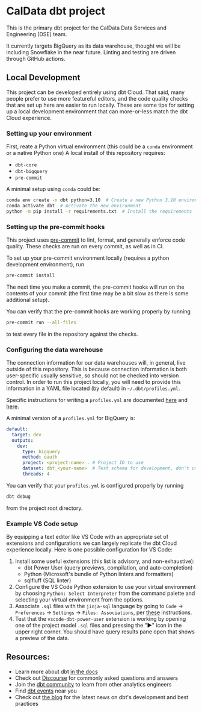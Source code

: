 # CalData dbt project

This is the primary dbt project for the CalData Data Services and Engineering (DSE) team.

It currently targets BigQuery as its data warehouse,
thought we will be including Snowflake in the near future.
Linting and testing are driven through GitHub actions.

## Local Development

This project can be developed entirely using dbt Cloud.
That said, many people prefer to use more featureful editors,
and the code quality checks that are set up here are easier to run locally.
These are some tips for setting up a local development environment that can
more-or-less match the dbt Cloud experience.

### Setting up your environment

First, reate a Python virtual environment
(this could be a `conda` environment or a native Python one)
A local install of this repository requires:

* `dbt-core`
* `dbt-bigquery`
* `pre-commit`

A minimal setup using `conda` could be:

```bash
conda env create -n dbt python=3.10  # Create a new Python 3.10 environment named `dbt`
conda activate dbt  # Activate the new environment
python -m pip install -r requirements.txt  # Install the requirements
```

### Setting up the pre-commit hooks

This project uses [pre-commit](https://pre-commit.com/) to lint, format,
and generally enforce code quality. These checks are run on every commit,
as well as in CI.

To set up your pre-commit environment locally (requires a python development environment), run

```bash
pre-commit install
```

The next time you make a commit, the pre-commit hooks will run on the contents of your commit
(the first time may be a bit slow as there is some additional setup).

You can verify that the pre-commit hooks are working properly by running

```bash
pre-commit run --all-files
```
to test every file in the repository against the checks.

### Configuring the data warehouse

The connection information for our data warehouses will,
in general, live outside of this repository.
This is because connection information is both user-specific usually sensitive,
so should not be checked into version control.
In order to run this project locally, you will need to provide this information
in a YAML file located (by default) in `~/.dbt/profiles.yml`.

Specific instructions for writing a `profiles.yml` are documented
[here](https://docs.getdbt.com/docs/get-started/connection-profiles)
and [here](https://docs.getdbt.com/reference/warehouse-setups/bigquery-setup).

A minimal version of a `profiles.yml` for BigQuery is:

```yml
default:
  target: dev
  outputs:
    dev:
      type: bigquery
      method: oauth
      project: <project-name> . # Project ID to use
      dataset: dbt_<your-name>  # Test schema for development, don't use prod!
      threads: 4
```

You can verify that your `profiles.yml` is configured properly by running

```bash
dbt debug
```

from the project root directory.

### Example VS Code setup

By equipping a text editor like VS Code with an appropriate set of extensions and configurations
we can largely replicate the dbt Cloud experience locally.
Here is one possible configuration for VS Code:

1. Install some useful extensions (this list is advisory, and non-exhaustive):
    * dbt Power User (query previews, compilation, and auto-completion)
    * Python (Microsoft's bundle of Python linters and formatters)
    * sqlfluff (SQL linter)
1. Configure the VS Code Python extension to use your virtual environment by choosing `Python: Select Interpreter` from the command palette and selecting your virtual environment from the options.
1. Associate `.sql` files with the `jinja-sql` language by going to `Code` -> `Preferences` -> `Settings` -> `Files: Associations`, per [these](https://github.com/innoverio/vscode-dbt-power-user#associate-your-sql-files-the-jinja-sql-language) instructions.
1. Test that the `vscode-dbt-power-user` extension is working by opening one of the project model `.sql` files and pressing the "▶" icon in the upper right corner. You should have query results pane open that shows a preview of the data.


## Resources:
- Learn more about dbt [in the docs](https://docs.getdbt.com/docs/introduction)
- Check out [Discourse](https://discourse.getdbt.com/) for commonly asked questions and answers
- Join the [dbt community](http://community.getbdt.com/) to learn from other analytics engineers
- Find [dbt events](https://events.getdbt.com) near you
- Check out [the blog](https://blog.getdbt.com/) for the latest news on dbt's development and best practices
